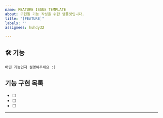 ```yaml
---
name: FEATURE ISSUE TEMPLATE
about: 구현될 기능 작성을 위한 템플릿입니다.
title: "[FEATURE]"
labels: ''
assignees: huhdy32

---
```


## 🛠️ 기능
~~~
어떤 기능인지 설명해주세요 :)
~~~
## 기능 구현 목록 
- [ ] 
- [ ] 
- [ ] 
------
